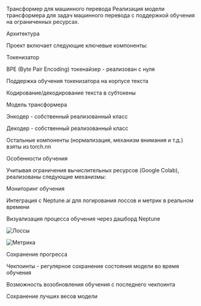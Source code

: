 Трансформер для машинного перевода
Реализация модели трансформера для задач машинного перевода с поддержкой обучения на ограниченных ресурсах.



Архитектура

Проект включает следующие ключевые компоненты:

Токенизатор

BPE (Byte Pair Encoding) токенайзер - реализован с нуля

Поддержка обучения токенизатора на корпусе текста

Кодирование/декодирование текста в субтокены



Модель трансформера

Энкодер - собственный реализованный класс

Декодер - собственный реализованный класс

Остальные компоненты (нормализация, механизм внимания и т.д.) взяты из torch.nn



Особенности обучения

Учитывая ограничения вычислительных ресурсов (Google Colab), реализованы следующие механизмы:



Мониторинг обучения

Интеграция с Neptune.ai для логирования лоссов и метрик в реальном времени

Визуализация процесса обучения через дашборд Neptune

![Лоссы](https://github.com/optimus_prime/bot_for_RAG/raw/main/images/loss.jpg)

![Метрика](https://github.com/optimus_prime/bot_for_RAG/raw/main/images/BLUE.jpg)


Сохранение прогресса

Чекпоинты - регулярное сохранение состояния модели во время обучения

Возможность возобновления обучения с последнего чекпоинта

Сохранение лучших весов модели
